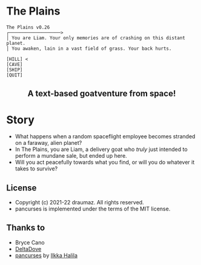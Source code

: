 # The Plains
```
The Plains v0.26
┌───────────────────>
│ You are Liam. Your only memories are of crashing on this distant planet.
│ You awaken, lain in a vast field of grass. Your back hurts.

[HILL] <
[CAVE]
[SHIP]
[QUIT]
```
## <p align="center">A text-based goatventure from space!</p>

# Story

- What happens when a random spaceflight employee becomes stranded on a faraway, alien planet? 
- In The Plains, you are Liam, a delivery goat who _truly_ just intended to perform a mundane sale, but ended up here. 
- Will you act peacefully towards what you find, or will you do whatever it takes to survive?

## License
- Copyright (c) 2021-22 draumaz. All rights reserved.
- pancurses is implemented under the terms of the MIT license.

## Thanks to

- Bryce Cano
- <a href="https://deltadove.lol">DeltaDove</a>
- <a href="https://crates.io/crates/pancurses">pancurses</a> by <a href="https://github.com/ihalila">Ilkka Halila</a>
